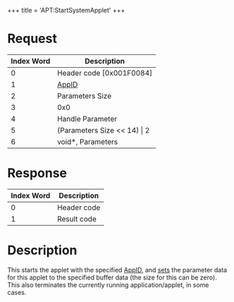 +++
title = 'APT:StartSystemApplet'
+++

# Request

| Index Word | Description                                    |
|------------|------------------------------------------------|
| 0          | Header code \[0x001F0084\]                     |
| 1          | [AppID](NS_and_APT_Services#AppIDs "wikilink") |
| 2          | Parameters Size                                |
| 3          | 0x0                                            |
| 4          | Handle Parameter                               |
| 5          | (Parameters Size \<\< 14) \| 2                 |
| 6          | void\*, Parameters                             |

# Response

| Index Word | Description |
|------------|-------------|
| 0          | Header code |
| 1          | Result code |

# Description

This starts the applet with the specified
[AppID](NS_and_APT_Services#AppIDs "wikilink"), and
[sets](APT:SendParameter "wikilink") the parameter data for this applet
to the specified buffer data (the size for this can be zero). This also
terminates the currently running application/applet, in some cases.
